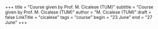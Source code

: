 +++
title = "Course given by Prof. M. Cicalese (TUM)"
subtitle = "Course given by Prof. M. Cicalese (TUM)"
author = "M. Cicalese (TUM)"
draft = false
LinkTitle = "cicalese"
tags = "course"
begin = "23 June"
end = "27 June"
+++

